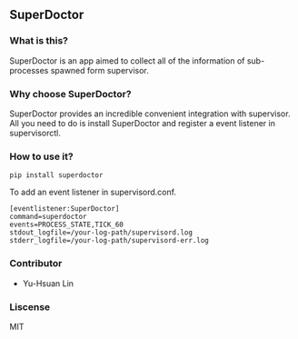 ## SuperDoctor

### What is this?
SuperDoctor is an app aimed to collect all of the information of sub-processes spawned form supervisor.

### Why choose SuperDoctor?
SuperDoctor provides an incredible convenient integration with supervisor.
All you need to do is install SuperDoctor and register a event listener in supervisorctl.

### How to use it?
```
pip install superdoctor
```
To add an event listener in supervisord.conf.
```script=shell
[eventlistener:SuperDoctor]
command=superdoctor
events=PROCESS_STATE,TICK_60
stdout_logfile=/your-log-path/supervisord.log
stderr_logfile=/your-log-path/supervisord-err.log
```
### Contributor
* Yu-Hsuan Lin

### Liscense
MIT